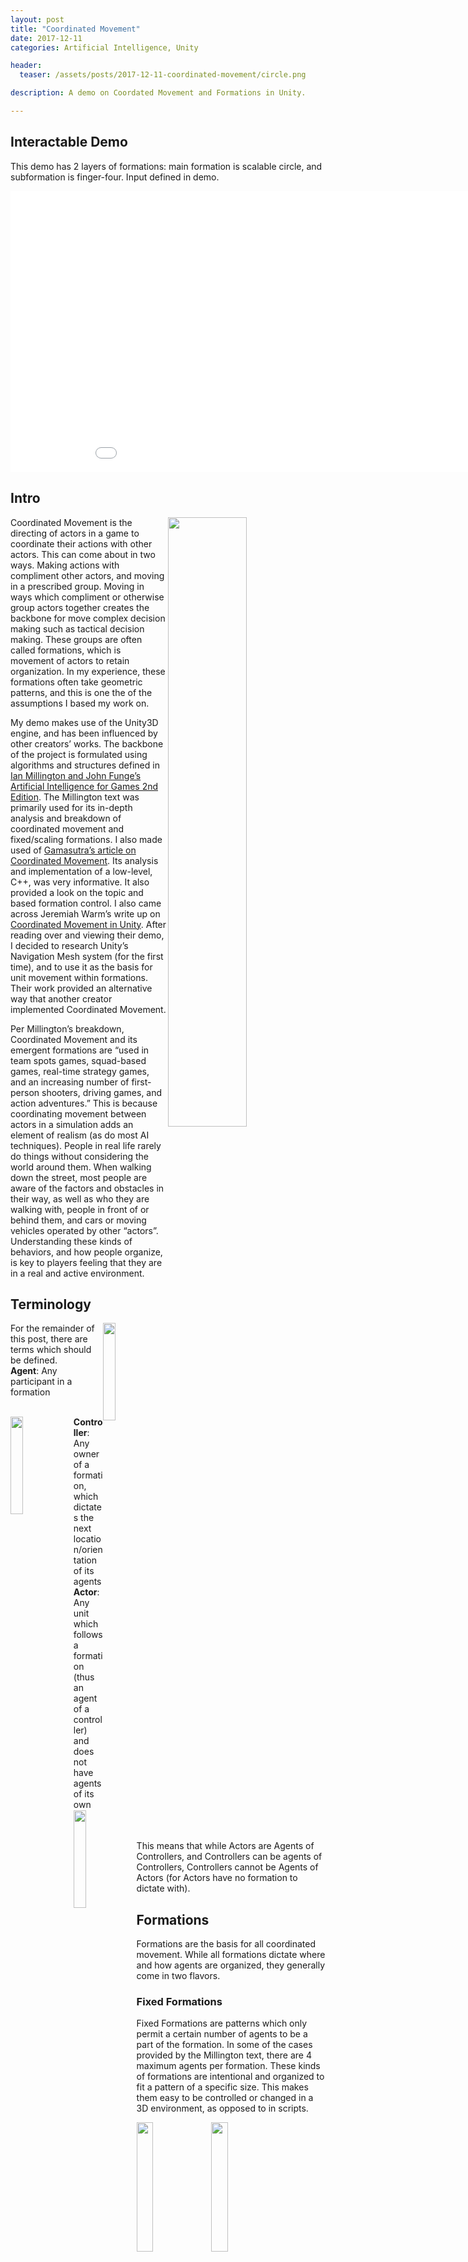```yaml
---
layout: post
title: "Coordinated Movement"
date: 2017-12-11
categories: Artificial Intelligence, Unity

header:
  teaser: /assets/posts/2017-12-11-coordinated-movement/circle.png

description: A demo on Coordated Movement and Formations in Unity.

---
```


<h2>Interactable Demo</h2>

This demo has 2 layers of formations: main formation is scalable circle, and subformation is finger-four. Input defined in demo.

<center>
<iframe src="{{ site.url }}{{ site.baseurl }}/assets/posts/2017-12-11-coordinated-movement/demo/index.html" style="border:0px #000000 none;" name="Coordinated Movement" scrolling="no" frameborder="1" marginheight="px" marginwidth="320px" height="450px" width="960px"></iframe>
</center>

<h2>Intro</h2>

<img src='/assets/posts/2017-12-11-coordinated-movement/line-actors.png' class='iconDetails' align="right" style="width:50%">

Coordinated Movement is the directing of actors in a game to coordinate their actions with other actors. This can come about in two ways. Making actions with compliment other actors, and moving in a prescribed group. Moving in ways which compliment or otherwise group actors together creates the backbone for move complex decision making such as tactical decision making. These groups are often called formations, which is movement of actors to retain organization. In my experience, these formations often take geometric patterns, and this is one the of the assumptions I based my work on.

My demo makes use of the Unity3D engine, and has been influenced by other creators’ works. The backbone of the project is formulated using algorithms and structures defined in <a href="https://www.amazon.com/Artificial-Intelligence-Games-Ian-Millington/dp/0123747317">Ian Millington and John Funge’s Artificial Intelligence for Games 2nd Edition</a>. The Millington text was primarily used for its in-depth analysis and breakdown of coordinated movement and fixed/scaling formations. I also made used of <a href="https://www.gamasutra.com/view/feature/131721/implementing_coordinated_movement.php?page=2">Gamasutra’s article on Coordinated Movement</a>. Its analysis and implementation of a low-level, C++, was very informative. It also provided a look on the topic and based formation control. I also came across Jeremiah Warm’s write up on <a href="http://www.jeremiahwarm.com/coordinated-movement.php">Coordinated Movement in Unity</a>. After reading over and viewing their demo, I decided to research Unity’s Navigation Mesh system (for the first time), and to use it as the basis for unit movement within formations. Their work provided an alternative way that another creator implemented Coordinated Movement.

Per Millington’s breakdown, Coordinated Movement and its emergent formations are “used in team spots games, squad-based games, real-time strategy games, and an increasing number of first-person shooters, driving games, and action adventures.” This is because coordinating movement between actors in a simulation adds an element of realism (as do most AI techniques). People in real life rarely do things without considering the world around them. When walking down the street, most people are aware of the factors and obstacles in their way, as well as who they are walking with, people in front of or behind them, and cars or moving vehicles operated by other “actors”. Understanding these kinds of behaviors, and how people organize, is key to players feeling that they are in a real and active environment.

<h2>Terminology</h2>

<img src='/assets/posts/2017-12-11-coordinated-movement/circleFingerFour.png' class='iconDetails' style="width:20%;float:right;">
<p>
For the remainder of this post, there are terms which should be defined.
<br/>
<strong>Agent</strong>: Any participant in a formation
</p>

<br/>

<span>
<img src='/assets/posts/2017-12-11-coordinated-movement/controller.png' class='iconDetails' style="width:20%;float:left;">
<strong>Controller</strong>: Any owner of a formation, which dictates the next location/orientation of its agents
</span>

<br/>

<span>
<img src='/assets/posts/2017-12-11-coordinated-movement/actor.png' class='iconDetails' style="width:20%;float:left;">
<strong>Actor</strong>: Any unit which follows a formation (thus an agent of a controller) and does not have agents of its own
</span>

<br/>
<br/>
<br/>

This means that while Actors are Agents of Controllers, and Controllers can be agents of Controllers, Controllers cannot be Agents of Actors (for Actors have no formation to dictate with).

<h2>Formations</h2>

Formations are the basis for all coordinated movement. While all formations dictate where and how agents are organized, they generally come in two flavors.

<h3>Fixed Formations</h3>

Fixed Formations are patterns which only permit a certain number of agents to be a part of the formation. In some of the cases provided by the Millington text, there are 4 maximum agents per formation. These kinds of formations are intentional and organized to fit a pattern of a specific size. This makes them easy to be controlled or changed in a 3D environment, as opposed to in scripts.

<img src='/assets/posts/2017-12-11-coordinated-movement/line.png' class='iconDetails' style="width:23%;">
<img src='/assets/posts/2017-12-11-coordinated-movement/defensiveCircle.png' class='iconDetails' style="width:23%;">
<img src='/assets/posts/2017-12-11-coordinated-movement/2cover.png' class='iconDetails' style="width:23%;">
<img src='/assets/posts/2017-12-11-coordinated-movement/fingerFour.png' class='iconDetails' style="width:23%;">

<h3>Scalable Formations</h3>

Scalable Formations are patterns which are derived from an algorithm and an unknown number of agents. These patterns are often emergent and dynamic, which while being pleasing to view and watch grow, can be harder to define and predict the behavior of.

<img src='/assets/posts/2017-12-11-coordinated-movement/circle4.png' class='iconDetails' style="width:30%;">
<img src='/assets/posts/2017-12-11-coordinated-movement/circle7.png' class='iconDetails' style="width:30%;">
<img src='/assets/posts/2017-12-11-coordinated-movement/circle12.png' class='iconDetails' style="width:30%;">

<h2>Implementation</h2>

As described in the Millington text, two-tiered hagiarchies systems help to separate the logic of pattern movement from the moving of actors to their desired targets. In my implementation, this broke agents into the categories of Controller and Actor. Controllers, while holding most or all the logic, are invisible and unaffected by actions in the world. These objects merely hold formation patterns and dictate target positions to their agents. Actors, on the other hand, are active world interactors. They participate in actions in the world and are the units which are visible to the player. They attempt to follow locations dictated to them by their Controller, and account for the movements of other Actors.

<center>
<video style="width:100%;" controls muted>
  <source src="{{ site.url }}{{ site.baseurl }}/assets/posts/2017-12-11-coordinated-movement/demoShort.mp4" type="video/mp4">
</video>
</center>

In the video above, there is one main controller and 3-6 sub-controllers (Controller Agents of the main Controller), as well as Actor Agents for each sub-controller. As the sub-controllers are added, the scalable circle formation of the main controller grows to allow the space for the sub-controllers. When the sub-controllers are removed, the main controller accounts for the change and the formation changes. For each of the sub-controllers, the formation is a “Finger-four”, and their agents are orientated to match the orientation of the image above. When the main controller moves, all the agents (sub-controllers and actors) roughly maintain their relative location to one another.

<h1>Concessions in Unity</h1>

In this implementation, I had to make some concessions to Unity as a trade of for features which are outside the scope of this demo.

<center>
<img src='/assets/posts/2017-12-11-coordinated-movement/navmesh.png' class='iconDetails' style="width:80%;">
</center>

To take advantage of Unity’s 3D space movement, I decided to use the pre-built Navigation Mesh system. This meant that each Actor and Controller has its own NavMeshAgent script to navigate the world. This enables each GameObject to operate independently, regardless of whether it is an Agent or not. Because of this independence, the multiple hierarchy system emerged (which is why Controllers can be Agents of other Controllers). Using the Navigation Mesh implementation also made Collision Avoidance possible, to show a more complete and well rounded Coordinated Movement. In having Collision Avoidance (without writing an entire algorithm myself), Actors could be smart about how they go to their targets.

<center>
<img src='/assets/posts/2017-12-11-coordinated-movement/unitMoveNav.png' class='iconDetails' style="width:50%;">
</center>

These came at a cost, however, as I removed the Drift Offset outlined by Millington. The offset restricted the Controller to a set distance from its Agents, but in using NavMeshAgent, stopping or otherwise interrupting the NavMeshAgent’s movement became counterintuitive. This means that in this implementation, Controllers can get ahead of their Agents, meaning the Player must wait for the units to catch up.

<center>
<img src='/assets/posts/2017-12-11-coordinated-movement/unitStuckNav.png' class='iconDetails' style="width:50%;">
</center>

The other concession became short-sighted children. Because the Controllers dictate the target location to their Agents every FixedUpdate, the Agents targets are changed frequently. Not only could this have a detrimental effect on calculation times of paths for agents, but if the target location of an Agent moves through a unreachable area, the unit will stop at the edge until its target is available again. In the picture above, the target passed through the area, and now the Actor is left having to path around the edge of the obstruction, whereas if it had known the target was going to be obstructed, it could have pathed around it in the first place.
